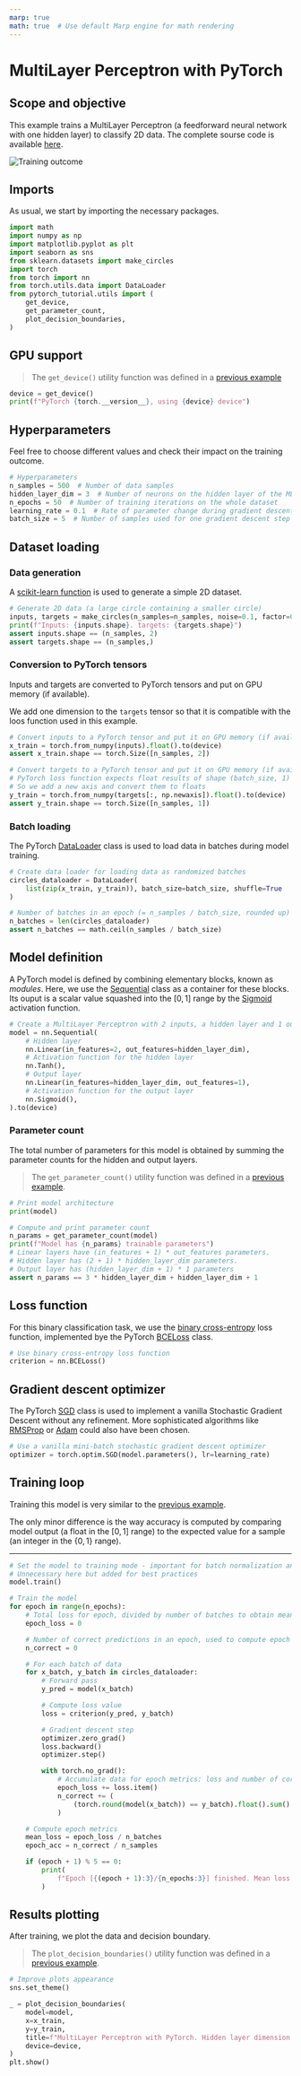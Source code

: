 ```yaml
---
marp: true
math: true  # Use default Marp engine for math rendering
---
```


<!-- Apply header and footer to first slide only -->
<!-- _header: "[![Bordeaux INP logo](../../images/ensc_logo.jpg)](https://ensc.bordeaux-inp.fr)" -->
<!-- _footer: "[Baptiste Pesquet](https://www.bpesquet.fr)" -->
<!-- headingDivider: 3 -->

# MultiLayer Perceptron with PyTorch

<!-- Show pagination, starting with second slide -->
<!-- paginate: true -->

## Scope and objective

This example trains a MultiLayer Perceptron (a feedforward neural network with one hidden layer) to classify 2D data. The complete sourse code is available [here](test_multilayer_perceptron.py).

![Training outcome](images/multilayer_perceptron.png)

## Imports

As usual, we start by importing the necessary packages.

```python
import math
import numpy as np
import matplotlib.pyplot as plt
import seaborn as sns
from sklearn.datasets import make_circles
import torch
from torch import nn
from torch.utils.data import DataLoader
from pytorch_tutorial.utils import (
    get_device,
    get_parameter_count,
    plot_decision_boundaries,
)
```

## GPU support

> The `get_device()` utility function was defined in a [previous example](../fundamentals/README.md#gpu-support)

```python
device = get_device()
print(f"PyTorch {torch.__version__}, using {device} device")
```

## Hyperparameters

Feel free to choose different values and check their impact on the training outcome.

```python
# Hyperparameters
n_samples = 500  # Number of data samples
hidden_layer_dim = 3  # Number of neurons on the hidden layer of the MLP
n_epochs = 50  # Number of training iterations on the whole dataset
learning_rate = 0.1  # Rate of parameter change during gradient descent
batch_size = 5  # Number of samples used for one gradient descent step
```

## Dataset loading

### Data generation

A [scikit-learn function](https://scikit-learn.org/stable/modules/generated/sklearn.datasets.make_circles.html) is used to generate a simple 2D dataset.

```python
# Generate 2D data (a large circle containing a smaller circle)
inputs, targets = make_circles(n_samples=n_samples, noise=0.1, factor=0.3)
print(f"Inputs: {inputs.shape}. targets: {targets.shape}")
assert inputs.shape == (n_samples, 2)
assert targets.shape == (n_samples,)
```

### Conversion to PyTorch tensors

Inputs and targets are converted to PyTorch tensors and put on GPU memory (if available).

We add one dimension to the `targets` tensor so that it is compatible with the loos function used in this example.

```python
# Convert inputs to a PyTorch tensor and put it on GPU memory (if available)
x_train = torch.from_numpy(inputs).float().to(device)
assert x_train.shape == torch.Size([n_samples, 2])

# Convert targets to a PyTorch tensor and put it on GPU memory (if available).
# PyTorch loss function expects float results of shape (batch_size, 1) instead of (batch_size,).
# So we add a new axis and convert them to floats
y_train = torch.from_numpy(targets[:, np.newaxis]).float().to(device)
assert y_train.shape == torch.Size([n_samples, 1])
```

### Batch loading

The PyTorch [DataLoader](https://pytorch.org/docs/stable/data.html#torch.utils.data.DataLoader) class is used to load data in batches during model training.

```python
# Create data loader for loading data as randomized batches
circles_dataloader = DataLoader(
    list(zip(x_train, y_train)), batch_size=batch_size, shuffle=True
)

# Number of batches in an epoch (= n_samples / batch_size, rounded up)
n_batches = len(circles_dataloader)
assert n_batches == math.ceil(n_samples / batch_size)
```

## Model definition

A PyTorch model is defined by combining elementary blocks, known as *modules*. Here, we use the [Sequential](https://pytorch.org/docs/stable/generated/torch.nn.Sequential.html) class as a container for these blocks. Its ouput is a scalar value squashed into the $[0,1]$ range by the [Sigmoid](<https://pytorch.org/docs/stable/generated/torch.nn.Sigmoid.html>) activation function.

```python
# Create a MultiLayer Perceptron with 2 inputs, a hidden layer and 1 output
model = nn.Sequential(
    # Hidden layer
    nn.Linear(in_features=2, out_features=hidden_layer_dim),
    # Activation function for the hidden layer
    nn.Tanh(),
    # Output layer
    nn.Linear(in_features=hidden_layer_dim, out_features=1),
    # Activation function for the output layer
    nn.Sigmoid(),
).to(device)
```

### Parameter count

The total number of parameters for this model is obtained by summing the parameter counts for the hidden and output layers.

> The `get_parameter_count()` utility function was defined in a [previous example](../linear_regression/README.md#parameter-count).

```python
# Print model architecture
print(model)

# Compute and print parameter count
n_params = get_parameter_count(model)
print(f"Model has {n_params} trainable parameters")
# Linear layers have (in_features + 1) * out_features parameters.
# Hidden layer has (2 + 1) * hidden_layer_dim parameters.
# Output layer has (hidden_layer_dim + 1) * 1 parameters
assert n_params == 3 * hidden_layer_dim + hidden_layer_dim + 1
```

## Loss function

For this binary classification task, we use the [binary cross-entropy](https://github.com/bpesquet/mlcourse/tree/main/lectures/classification_performance#choosing-a-loss-function) loss function, implemented bye the PyTorch [BCELoss](https://pytorch.org/docs/stable/generated/torch.nn.BCELoss.html) class.

```python
# Use binary cross-entropy loss function
criterion = nn.BCELoss()
```

## Gradient descent optimizer

The PyTorch [SGD](https://pytorch.org/docs/stable/generated/torch.optim.SGD.html) class is used to implement a vanilla Stochastic Gradient Descent without any refinement. More sophisticated algorithms like [RMSProp](https://pytorch.org/docs/stable/generated/torch.optim.RMSprop.html) or [Adam](https://pytorch.org/docs/stable/generated/torch.optim.Adam.html) could also have been chosen.

```python
# Use a vanilla mini-batch stochastic gradient descent optimizer
optimizer = torch.optim.SGD(model.parameters(), lr=learning_rate)
```

## Training loop

Training this model is very similar to the [previous example](../logistic_regression/README.md#training-loop).

The only minor difference is the way accuracy is computed by comparing model output (a float in the $[0,1]$ range) to the expected value for a sample (an integer in the $\{0,1\}$ range).

---

```python
# Set the model to training mode - important for batch normalization and dropout layers.
# Unnecessary here but added for best practices
model.train()

# Train the model
for epoch in range(n_epochs):
    # Total loss for epoch, divided by number of batches to obtain mean loss
    epoch_loss = 0

    # Number of correct predictions in an epoch, used to compute epoch accuracy
    n_correct = 0

    # For each batch of data
    for x_batch, y_batch in circles_dataloader:
        # Forward pass
        y_pred = model(x_batch)

        # Compute loss value
        loss = criterion(y_pred, y_batch)

        # Gradient descent step
        optimizer.zero_grad()
        loss.backward()
        optimizer.step()

        with torch.no_grad():
            # Accumulate data for epoch metrics: loss and number of correct predictions
            epoch_loss += loss.item()
            n_correct += (
                (torch.round(model(x_batch)) == y_batch).float().sum().item()
            )

    # Compute epoch metrics
    mean_loss = epoch_loss / n_batches
    epoch_acc = n_correct / n_samples

    if (epoch + 1) % 5 == 0:
        print(
            f"Epoch [{(epoch + 1):3}/{n_epochs:3}] finished. Mean loss: {mean_loss:.5f}. Accuracy: {epoch_acc * 100:.2f}%"
        )
```

## Results plotting

After training, we plot the data and decision boundary.

> The `plot_decision_boundaries()` utility function was defined in a [previous example](../logistic_regression/README.md#results-plotting).

```python
# Improve plots appearance
sns.set_theme()

_ = plot_decision_boundaries(
    model=model,
    x=x_train,
    y=y_train,
    title=f"MultiLayer Perceptron with PyTorch. Hidden layer dimension: {hidden_layer_dim}",
    device=device,
)
plt.show()
```
